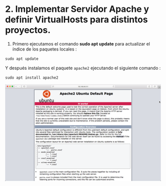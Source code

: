 # 2. Implementar Servidor Apache y definir VirtualHosts para distintos proyectos.

1. Primero ejecutamos el comando **sudo apt update** para actualizar el índice de los paquetes locales :
```
sudo apt update
```
   Y después instalamos el paquete `apache2` ejecutando el siguiente comando :
```
sudo apt install apache2
```
![](images/doc02/doc02-apache2.png)